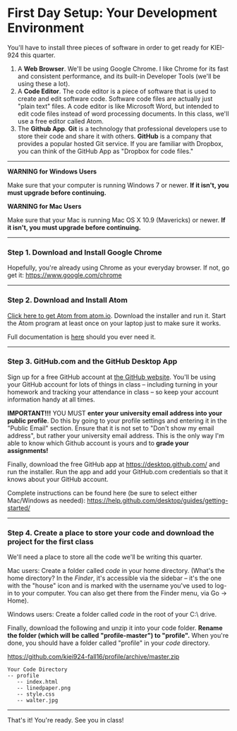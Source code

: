 # First Day Setup: Your Development Environment

You'll have to install three pieces of software in order to get ready for KIEI-924 this quarter.

1. A **Web Browser**.  We'll be using Google Chrome. I like Chrome for its fast and consistent performance, and its built-in Developer Tools (we'll be using these a lot).
2. A **Code Editor**. The code editor is a piece of software that is used to create and edit software code. Software code files are actually just "plain text" files.  A code editor is like Microsoft Word, but intended to edit code files instead of word processing documents. In this class, we'll use a free editor called Atom.
3. The **Github App**. __Git__ is a technology that professional developers use to store their code and share it with others. **GitHub** is a company that provides a popular hosted Git service.  If you are familiar with Dropbox, you can think of the GitHub App as "Dropbox for code files."

---

**WARNING for Windows Users**

Make sure that your computer is running Windows 7 or newer. **If it isn't, you must upgrade before continuing.**


**WARNING for Mac Users**

Make sure that your Mac is running Mac OS X 10.9 (Mavericks) or newer. **If it isn't, you must upgrade before continuing.**

---

### Step 1. Download and Install Google Chrome

Hopefully, you're already using Chrome as your everyday browser.  If not, go get it: https://www.google.com/chrome

----

### Step 2. Download and Install Atom

[Click here to get Atom from atom.io](http://atom.io). Download the installer and run it.  Start the Atom program at least once on your laptop just to make sure it works.

Full documentation is [here](https://atom.io/docs) should you ever need it.

---

### Step 3. GitHub.com and the GitHub Desktop App

Sign up for a free GitHub account at [the GitHub website](https://github.com/). You'll be using your GitHub account for lots of things in class – including turning in your homework and tracking your attendance in class – so keep your account information handy at all times.

**IMPORTANT!!!** YOU MUST **enter your university email address into your public profile**. Do this by going to your profile settings and entering it in the "Public Email" section. Ensure that it is not set to "Don't show my email address", but rather your university email address. This is the only way I'm able to know which Github account is yours and to **grade your assignments!**

Finally, download the free GitHub app at https://desktop.github.com/ and run the installer.  Run the app and add your GitHub.com credentials so that it knows about your GitHub account.  

Complete instructions can be found here (be sure to select either Mac/Windows as needed): https://help.github.com/desktop/guides/getting-started/

---

### Step 4. Create a place to store your code and download the project for the first class

We'll need a place to store all the code we'll be writing this quarter.

Mac users: Create a folder called *code* in your home directory. (What's the home directory? In the *Finder*, it's accessible via the sidebar – it's the one with the "house" icon and is marked with the username you've used to log-in to your computer. You can also get there from the Finder menu, via Go -> Home).

Windows users: Create a folder called *code* in the root of your C:\ drive.

Finally, download the following and unzip it into your code folder. **Rename the folder (which will be called "profile-master") to "profile".** When you're done, you should have a folder called "profile" in your *code* directory.

https://github.com/kiei924-fall16/profile/archive/master.zip

    Your Code Directory
    -- profile
       -- index.html
       -- linedpaper.png
       -- style.css
       -- walter.jpg
       
---

That's it!  You're ready.  See you in class!

